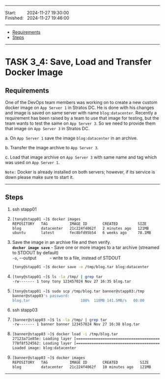 
------------------------------

Start: &nbsp;&nbsp;&nbsp;&nbsp;&nbsp;&nbsp;&nbsp;&nbsp;2024-11-27 19:30:00  
Finished: &nbsp;&nbsp;2024-11-27 19:46:00

------------------------------

- [Requirements](#requirements)
- [Steps](#steps)

------------------------------

# TASK 3_4: Save, Load and Transfer Docker Image

## Requirements

One of the DevOps team members was working on to create a new custom docker image on `App Server 1` in Stratos DC.
He is done with his changes and image is saved on same server with name `blog:datacenter`.
Recently a requirement has been raised by a team to use that image for testing, but the team wants to test the same on `App Server 3`.
So we need to provide them that image on `App Server 3` in Stratos DC.

a. On `App Server 1` save the image `blog:datacenter` in an archive.

b. Transfer the image archive to `App Server 3`.

c. Load that image archive on `App Server 3` with same name and tag which was used on `App Server 1`.

`Note:` Docker is already installed on both servers; however, if its service is down please make sure to start it.

------------------------------

## Steps

1. ssh stapp01
2. ```bash
   [tony@stapp01 ~]$ docker images
   REPOSITORY   TAG          IMAGE ID       CREATED         SIZE
   blog         datacenter   21c224f4062f   2 minutes ago   121MB
   ubuntu       latest       fec8bfd95b54   6 weeks ago     78.1MB
   ```
3. Save the image in an archive file and then verify.   
   **`docker image save`** - Save one or more images to a tar archive (streamed to STDOUT by default)  
   `-o`, --output &nbsp;&nbsp;&nbsp;&nbsp;&nbsp;&nbsp;&nbsp;&nbsp;&nbsp;&nbsp;- write to a file, instead of STDOUT
   ```bash
   [tony@stapp01 ~]$ docker save -o /tmp/blog.tar blog:datacenter
   ```
5. ```bash
   [tony@stapp01 ~]$ ls -la /tmp/ | grep tar
   -rw------- 1 tony tony 123457024 Nov 27 16:35 blog.tar
   ```
6. ```bash
   [tony@stapp01 ~]$ sudo scp /tmp/blog.tar banner@stapp03:/tmp
   banner@stapp03's password: 
   blog.tar                       100%  118MB 141.5MB/s   00:00
   ```
7. ssh stapp03
8. ```bash
   [banner@stapp03 ~]$ ls -la /tmp/ | grep tar
   -rw------- 1 banner banner 123457024 Nov 27 16:38 blog.tar
   ```
9. ```bash
   [banner@stapp03 ~]$ docker load -i /tmp/blog.tar 
   27123a71e85e: Loading layer [==================================================>]  80.63MB/80.63MB
   778f8f524562: Loading layer [==================================================>]  42.81MB/42.81MB
   Loaded image: blog:datacenter
   ```
 10. ```bash
     [banner@stapp03 ~]$ docker images
     REPOSITORY   TAG          IMAGE ID       CREATED          SIZE
     blog         datacenter   21c224f4062f   10 minutes ago   121MB
     ```

------------------------------


